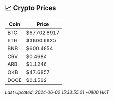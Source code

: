## 📈 Crypto Prices

| Coin | Price |
| ---- | ----- |
| BTC | $67702.8917 |
| ETH | $3800.8825 |
| BNB | $600.4854 |
| CRV | $0.4684 |
| ARB | $1.1246 |
| OKB | $47.6857 |
| DOGE | $0.1592 |

_Last Updated: 2024-06-02 15:33:55.01 +0800 HKT_